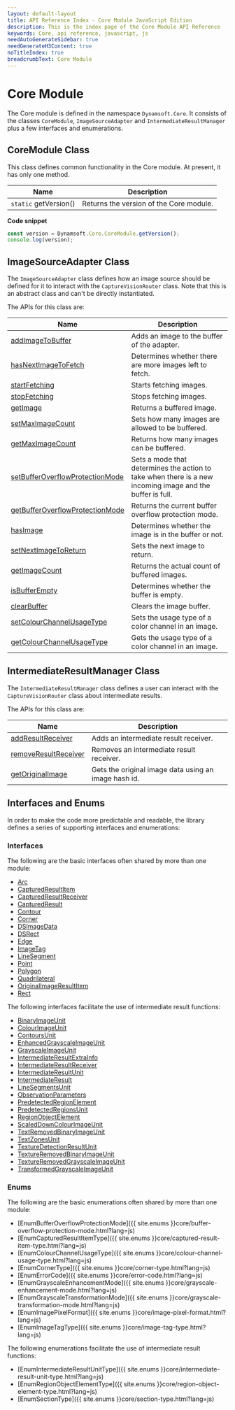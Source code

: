 ```yaml
---
layout: default-layout
title: API Reference Index - Core Module JavaScript Edition
description: This is the index page of the Core Module API Reference
keywords: Core, api reference, javascript, js
needAutoGenerateSidebar: true
needGenerateH3Content: true
noTitleIndex: true
breadcrumbText: Core Module
---
```


# Core Module

The Core module is defined in the namespace `Dynamsoft.Core`. It consists of the classes `CoreModule`, `ImageSourceAdapter` and `IntermediateResultManager` plus a few interfaces and enumerations.

## CoreModule Class

This class defines common functionality in the Core module. At present, it has only one method.

| Name             | Description                             |
| --------------------- | --------------------------------------- |
| `static` getVersion() | Returns the version of the Core module. |

**Code snippet**

```javascript
const version = Dynamsoft.Core.CoreModule.getVersion();
console.log(version);
```

## ImageSourceAdapter Class

The `ImageSourceAdapter` class defines how an image source should be defined for it to interact with the `CaptureVisionRouter` class. Note that this is an abstract class and can't be directly instantiated.

The APIs for this class are:

| Name                                                                                                     | Description                                                                                               |
| ------------------------------------------------------------------------------------------------------------- | --------------------------------------------------------------------------------------------------------- |
| [addImageToBuffer](./image-source-adapter.md#addimagetobuffer)                               | Adds an image to the buffer of the adapter.                                                               |
| [hasNextImageToFetch](./image-source-adapter.md#hasnextimagetofetch)                         | Determines whether there are more images left to fetch.                                                   |
| [startFetching](./image-source-adapter.md#startfetching)                                     | Starts fetching images.                                                                                   |
| [stopFetching](./image-source-adapter.md#stopfetching)                                       | Stops fetching images.                                                                                    |
| [getImage](./image-source-adapter.md#getimage)                                               | Returns a buffered image.                                                                                 |
| [setMaxImageCount](./image-source-adapter.md#setmaximagecount)                               | Sets how many images are allowed to be buffered.                                                          |
| [getMaxImageCount](./image-source-adapter.md#getmaximagecount)                               | Returns how many images can be buffered.                                                                  |
| [setBufferOverflowProtectionMode](./image-source-adapter.md#setbufferoverflowprotectionmode) | Sets a mode that determines the action to take when there is a new incoming image and the buffer is full. |
| [getBufferOverflowProtectionMode](./image-source-adapter.md#getbufferoverflowprotectionmode) | Returns the current buffer overflow protection mode.                                                      |
| [hasImage](./image-source-adapter.md#hasimage)                                               | Determines whether the image is in the buffer or not.                                                     |
| [setNextImageToReturn](./image-source-adapter.md#setnextimagetoreturn)                       | Sets the next image to return.                                                                            |
| [getImageCount](./image-source-adapter.md#getimagecount)                                     | Returns the actual count of buffered images.                                                              |
| [isBufferEmpty](./image-source-adapter.md#isbufferempty)                                     | Determines whether the buffer is empty.                                                                   |
| [clearBuffer](./image-source-adapter.md#clearbuffer)                                         | Clears the image buffer.                                                                                  |
| [setColourChannelUsageType](./image-source-adapter.md#setcolourchannelusagetype)             | Sets the usage type of a color channel in an image.                                                       |
| [getColourChannelUsageType](./image-source-adapter.md#getcolourchannelusagetype)             | Gets the usage type of a color channel in an image.                                                       |

## IntermediateResultManager Class

The `IntermediateResultManager` class defines a user can interact with the `CaptureVisionRouter` class about intermediate results.

The APIs for this class are:

| Name                                                                                          | Description                                          |
| -------------------------------------------------------------------------------------------------- | ---------------------------------------------------- |
| [addResultReceiver](./intermediate-results/intermediate-result-manager.md#addresultreceiver)       | Adds an intermediate result receiver.                |
| [removeResultReceiver](./intermediate-results/intermediate-result-manager.md#removeresultreceiver) | Removes an intermediate result receiver.             |
| [getOriginalImage](./intermediate-results/intermediate-result-manager.md#getoriginalimage)         | Gets the original image data using an image hash id. |

## Interfaces and Enums

In order to make the code more predictable and readable, the library defines a series of supporting interfaces and enumerations:

### Interfaces

The following are the basic interfaces often shared by more than one module:

* [Arc](./basic-structures/arc.md)
* [CapturedResultItem](./basic-structures/captured-result-item.md)
* [CapturedResultReceiver](./basic-structures/captured-result-receiver.md)
* [CapturedResult](./basic-structures/captured-result.md)
* [Contour](./basic-structures/contour.md)
* [Corner](./basic-structures/corner.md)
* [DSImageData](./basic-structures/ds-image-data.md)
* [DSRect](./basic-structures/ds-rect.md)
* [Edge](./basic-structures/edge.md)
* [ImageTag](./basic-structures/image-tag.md)
* [LineSegment](./basic-structures/line-segment.md)
* [Point](./basic-structures/point.md)
* [Polygon](./basic-structures/polygon.md)
* [Quadrilateral](./basic-structures/quadrilateral.md)
* [OriginalImageResultItem](./basic-structures/original-image-result-item.md)
* [Rect](./basic-structures/rect.md)
<!--

* [FileImageTag](./basic-structures/file-image-tag.md)
 * [PDFReadingParameter](./basic-structures/pdf-reading-parameter.md) -->
<!-- * [DSFile](./basic-structures/ds-file.md) -->

The following interfaces facilitate the use of intermediate result functions:

* [BinaryImageUnit](./intermediate-results/binary-image-unit.md)
* [ColourImageUnit](./intermediate-results/colour-image-unit.md)
* [ContoursUnit](./intermediate-results/contours-unit.md)
* [EnhancedGrayscaleImageUnit](./intermediate-results/enhanced-grayscale-image-unit.md)
* [GrayscaleImageUnit](./intermediate-results/grayscale-image-unit.md)
* [IntermediateResultExtraInfo](./intermediate-results/intermediate-result-extra-info.md)
* [IntermediateResultReceiver](./intermediate-results/intermediate-result-receiver.md)
* [IntermediateResultUnit](./intermediate-results/intermediate-result-unit.md)
* [IntermediateResult](./intermediate-results/intermediate-result.md)
* [LineSegmentsUnit](./intermediate-results/line-segments-unit.md)
* [ObservationParameters](./intermediate-results/observation-parameters.md)
* [PredetectedRegionElement](./intermediate-results/predetected-region-element.md)
* [PredetectedRegionsUnit](./intermediate-results/predetected-regions-unit.md)
* [RegionObjectElement](./intermediate-results/region-object-element.md)
* [ScaledDownColourImageUnit](./intermediate-results/scaled-down-colour-image-unit.md)
* [TextRemovedBinaryImageUnit](./intermediate-results/text-removed-binary-image-unit.md)
* [TextZonesUnit](./intermediate-results/text-zones-unit.md)
* [TextureDetectionResultUnit](./intermediate-results/texture-detection-result-unit.md)
* [TextureRemovedBinaryImageUnit](./intermediate-results/texture-removed-binary-image-unit.md)
* [TextureRemovedGrayscaleImageUnit](./intermediate-results/texture-removed-grayscale-image-unit.md)
* [TransformedGrayscaleImageUnit](./intermediate-results/transformed-grayscale-image-unit.md)

### Enums

The following are the basic enumerations often shared by more than one module:

* [EnumBufferOverflowProtectionMode]({{ site.enums }}core/buffer-overflow-protection-mode.html?lang=js)
* [EnumCapturedResultItemType]({{ site.enums }}core/captured-result-item-type.html?lang=js)
* [EnumColourChannelUsageType]({{ site.enums }}core/colour-channel-usage-type.html?lang=js)
* [EnumCornerType]({{ site.enums }}core/corner-type.html?lang=js)
* [EnumErrorCode]({{ site.enums }}core/error-code.html?lang=js)
* [EnumGrayscaleEnhancementMode]({{ site.enums }}core/grayscale-enhancement-mode.html?lang=js)
* [EnumGrayscaleTransformationMode]({{ site.enums }}core/grayscale-transformation-mode.html?lang=js)
* [EnumImagePixelFormat]({{ site.enums }}core/image-pixel-format.html?lang=js)
* [EnumImageTagType]({{ site.enums }}core/image-tag-type.html?lang=js)
<!-- * [EnumPDFReadingMode]({{ site.enums }}core/pdf-reading-mode.html?lang=js)
* [EnumRasterDataSource]({{ site.enums }}core/raster-data-source.html?lang=js) -->
<!--* [EnumImageCaptureDistanceMode]({{ site.enums }}core/image-capture-distance-mode.html?lang=js)-->

The following enumerations facilitate the use of intermediate result functions:

* [EnumIntermediateResultUnitType]({{ site.enums }}core/intermediate-result-unit-type.html?lang=js)
* [EnumRegionObjectElementType]({{ site.enums }}core/region-object-element-type.html?lang=js)
* [EnumSectionType]({{ site.enums }}core/section-type.html?lang=js)